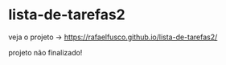 # lista-de-tarefas2

veja o projeto -> https://rafaelfusco.github.io/lista-de-tarefas2/

projeto não finalizado!
